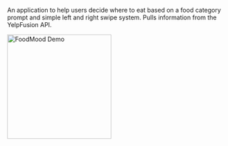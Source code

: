 An application to help users decide where to eat based on a food category prompt and simple left and right swipe system. Pulls information from the YelpFusion API.

<a href="/imgur.com/a/bSyYHTA"><img src="https://imgur.com/zxy361b" alt="FoodMood Demo" width="240"></a>



